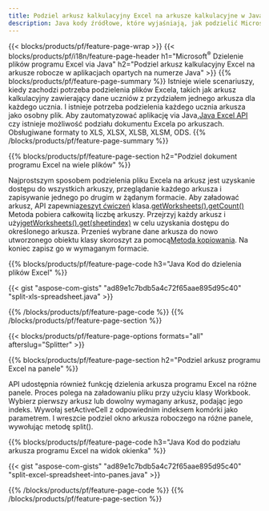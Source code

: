 ```yaml
---
title: Podziel arkusz kalkulacyjny Excel na arkusze kalkulacyjne w Java
description: Java kody źródłowe, które wyjaśniają, jak podzielić Microsoft pliki programu Excel na wiele dokumentów przy użyciu biblioteki programu Excel Java
---
```

{{< blocks/products/pf/feature-page-wrap >}}
{{< blocks/products/pf/i18n/feature-page-header h1="Microsoft<sup>&reg;</sup> Dzielenie plików programu Excel via Java" h2="Podziel arkusz kalkulacyjny Excel na arkusze robocze w aplikacjach opartych na numerze Java" >}}
{{% blocks/products/pf/feature-page-summary %}}
 Istnieje wiele scenariuszy, kiedy zachodzi potrzeba podzielenia plików Excela, takich jak arkusz kalkulacyjny zawierający dane uczniów z przydziałem jednego arkusza dla każdego ucznia. I istnieje potrzeba podzielenia każdego ucznia arkusza jako osobny plik. Aby zautomatyzować aplikację via Java,[Java Excel API](/cells/pl/java/) czy istnieje możliwość podziału dokumentu Excela po arkuszach. Obsługiwane formaty to XLS, XLSX, XLSB, XLSM, ODS.
{{% /blocks/products/pf/feature-page-summary %}}

{{% blocks/products/pf/feature-page-section h2="Podziel dokument programu Excel na wiele plików" %}}

Najprostszym sposobem podzielenia pliku Excela na arkusz jest uzyskanie dostępu do wszystkich arkuszy, przeglądanie każdego arkusza i zapisywanie jednego po drugim w żądanym formacie. Aby załadować arkusz, API zapewnia[zeszyt ćwiczeń](https://reference.aspose.com/cells/java/com.aspose.cells/Workbook) klasa.[getWorksheets().getCount()](https://reference.aspose.com/cells/java/com.aspose.cells/worksheetcollection#Count) Metoda pobiera całkowitą liczbę arkuszy. Przejrzyj każdy arkusz i użyj[getWorksheets().get(sheetindex)](https://reference.aspose.com/cells/java/com.aspose.cells/worksheetcollection#get) w celu uzyskania dostępu do określonego arkusza. Przenieś wybrane dane arkusza do nowo utworzonego obiektu klasy skoroszyt za pomocą[Metoda kopiowania](https://reference.aspose.com/cells/java/com.aspose.cells/workbook#copy(com.aspose.cells.Workbook)). Na koniec zapisz go w wymaganym formacie.

{{% blocks/products/pf/feature-page-code h3="Java Kod do dzielenia plików Excel" %}}

{{< gist "aspose-com-gists" "ad89e1c7bdb5a4c72f65aae895d95c40" "split-xls-spreadsheet.java" >}}

{{% /blocks/products/pf/feature-page-code %}}
{{% /blocks/products/pf/feature-page-section %}}

{{< blocks/products/pf/feature-page-options formats="all" afterslug="Splitter" >}}

{{% blocks/products/pf/feature-page-section h2="Podziel arkusz programu Excel na panele" %}}

API udostępnia również funkcję dzielenia arkusza programu Excel na różne panele. Proces polega na załadowaniu pliku przy użyciu klasy Workbook. Wybierz pierwszy arkusz lub dowolny wymagany arkusz, podając jego indeks. Wywołaj setActiveCell z odpowiednim indeksem komórki jako parametrem. I wreszcie podziel okno arkusza roboczego na różne panele, wywołując metodę split().

{{% blocks/products/pf/feature-page-code h3="Java Kod do podziału arkusza programu Excel na widok okienka" %}}

{{< gist "aspose-com-gists" "ad89e1c7bdb5a4c72f65aae895d95c40" "split-excel-spreadsheet-into-panes.java" >}}

{{% /blocks/products/pf/feature-page-code %}}
{{% /blocks/products/pf/feature-page-section %}}
